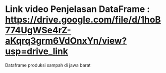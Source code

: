 # Link video Penjelasan DataFrame : https://drive.google.com/file/d/1hoB774UgWSe4rZ-aKqrq3grm6VdOnxYn/view?usp=drive_link
Dataframe produksi sampah di jawa barat
